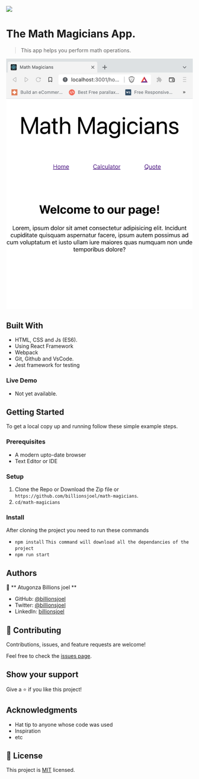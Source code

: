![](https://img.shields.io/badge/Microverse-blueviolet)

# The Math Magicians App.

> This app helps you perform math operations.

![screenshot](./app-screenshot1.png)

## Built With

- HTML, CSS and Js (ES6).
- Using React Framework
- Webpack
- Git, Github and VsCode.
- Jest framework for testing

### Live Demo

- Not yet available.

## Getting Started

To get a local copy up and running follow these simple example steps.

### Prerequisites

- A modern upto-date browser
- Text Editor or IDE

### Setup

1.  Clone the Repo or Download the Zip file or `https://github.com/billionsjoel/math-magicians`.
2.  `cd/math-magicians`

### Install

After cloning the project you need to run these commands

- `npm install` `This command will download all the dependancies of the project`
- `npm run start`

## Authors

👤 ** Atugonza Billions joel **

- GitHub: [@billionsjoel](https://github.com/billionsjoel)
- Twitter: [@billionsjoel](https://twitter.com/BillionsJoel)
- LinkedIn: [billionsjoel](https://www.linkedin.com/in/billionsjoel/)

## 🤝 Contributing

Contributions, issues, and feature requests are welcome!

Feel free to check the [issues page](https://github.com/billionsjoel/math-magicians/issues).

## Show your support

Give a ⭐️ if you like this project!

## Acknowledgments

- Hat tip to anyone whose code was used
- Inspiration
- etc

## 📝 License

This project is [MIT](./MIT.md) licensed.
